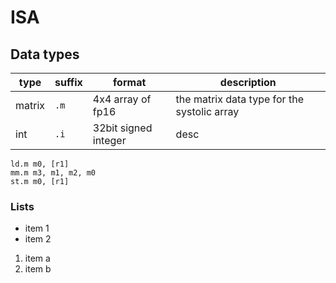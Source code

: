 # ISA
## Data types
| type | suffix | format | description
| ---- | ------ | ------ | -----------
| matrix | `.m` | 4x4 array of fp16 | the matrix data type for the systolic array
| int | `.i` | 32bit signed integer | desc

```
ld.m m0, [r1]
mm.m m3, m1, m2, m0
st.m m0, [r1]
```

### Lists
- item 1
- item 2

1. item a
2. item b
